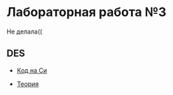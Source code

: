 # Лабораторная работа №3

Не делала((

## DES

* [Код на Си](https://github.com/tarequeh/DES)

* [Теория](https://vscode.ru/prog-lessons/algoritm-des.html)

